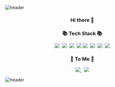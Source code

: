 ![header](https://capsule-render.vercel.app/api?type=waving&color=auto&height=300&section=header&text=Saebom%20Son&fontSize=90)
<h3 align="center">Hi there 👋</h3>
<h3 align="center">📚 Tech Stack 📚</h3>
<p align="center">
  <img src="https://img.shields.io/badge/Java-bf2e24?style=flat-square&logo=Java&logoColor=white"/>&nbsp;
  <img src="https://img.shields.io/badge/Spring-32a852?style=flat-square&logo=Spring&logoColor=white"/>&nbsp;
  <img src="https://img.shields.io/badge/MySql-395e6e?style=flat-square&logo=Mysql&logoColor=white"/>&nbsp;
  <img src="https://img.shields.io/badge/Eclipse-6524bf?style=flat-square&logo=Eclipse&logoColor=white"/>
  <img src="https://img.shields.io/badge/HTML-ed813e?style=flat-square&logo=Html5&logoColor=white"/>&nbsp;
  <img src="https://img.shields.io/badge/CSS-4654f0?style=flat-square&logo=css3&logoColor=white"/>&nbsp;
  <img src="https://img.shields.io/badge/JavaScript-fce85d?style=flat-square&logo=JavaScript&logoColor=white"/>&nbsp;
  <img src="https://img.shields.io/badge/Python-3766AB?style=flat-square&logo=Python&logoColor=white"/>
</p>
<h3 align="center">💜 To Me 💜</h3>
<p align="center">
  <a href="https://velog.io/@bonni">
    <img src="https://img.shields.io/badge/Tech%20Blog-11B48A?style=flat-square&logo=Vimeo&logoColor=white&link=https://velog.io/@bonni"/>
  </a>&nbsp;
  <img src="https://img.shields.io/badge/Gmail-EA4335?style=flat-square&logo=Gmail&logoColor=white&link=newspring56@gmail.com"/>
</p>



![header](https://capsule-render.vercel.app/api?type=waving&color=auto&height=100&section=footer)

<!--
**SaebomSon/SaebomSon** is a ✨ _special_ ✨ repository because its `README.md` (this file) appears on your GitHub profile.

Here are some ideas to get you started:

- 🔭 I’m currently working on ...
- 🌱 I’m currently learning ...
- 👯 I’m looking to collaborate on ...
- 🤔 I’m looking for help with ...
- 💬 Ask me about ...
- 📫 How to reach me: ...
- 😄 Pronouns: ...
- ⚡ Fun fact: ...
-->
